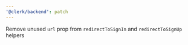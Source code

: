 ```yaml
---
'@clerk/backend': patch
---
```


Remove unused `url` prop from `redirectToSignIn` and `redirectToSignUp` helpers
